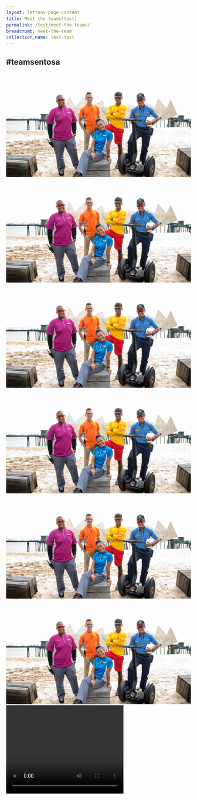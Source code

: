 ```yaml
---
layout: leftnav-page-content
title: Meet the teams(test)
permalink: /test/meet-the-teams/
breadcrumb: meet-the-team
collection_name: test-test
---
```

## #teamsentosa
  <section class="contain">
    <div class="column">
    <img src="images/test/testimage.jpg" alt="Group Photo">
    </div>
    <div class="column">
      <img src="images/test/testimage.jpg" alt="Group Photo">
    </div>
    <div class="column">
    <img src="images/test/testimage.jpg" alt="Group Photo">
    </div>
    </section>
  <section class="contain">
    <div class="column">
    <img src="images/test/testimage.jpg" alt="Group Photo">
    </div>
    <div class="column">
    <img src="images/test/testimage.jpg" alt="Group Photo">
    </div>
    <div class="column">
    <img src="images/test/testimage.jpg" alt="Group Photo">
    </div>
  </section>
  
  <video width="320" height="240" controls>
  <source src="video/test.mp4" type="video/mp4">
  Your browser does not support the video tag.
  </video>
